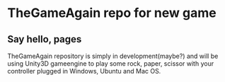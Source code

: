 # TheGameAgain repo for new game

## Say hello, pages

TheGameAgain repository is simply in development(maybe?) and will be using Unity3D gameengine to play some rock, paper, scissor with your controller plugged in Windows, Ubuntu and Mac OS.

